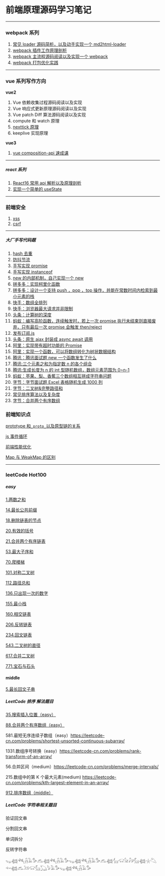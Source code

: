 # 前端原理源码学习笔记

---

### webpack 系列

1. [常见 loader 源码简析，以及动手实现一个 md2html-loader](https://github.com/6fedcom/fe-blog/tree/master/webpack/loader)
2. [webpack 插件工作原理剖析](https://github.com/6fedcom/fe-blog/tree/master/webpack/plugin)
3. [webpack 主流程源码阅读以及实现一个 webpack](https://github.com/6fedcom/fe-blog/tree/master/webpack/webpack)
4. [webpack 打包优化实践](https://github.com/6fedcom/fe-blog/tree/master/webpack/webpack%E6%80%A7%E8%83%BD%E4%BC%98%E5%8C%96)

---

### vue 系列写作方向

**vue2**

1. Vue 依赖收集过程源码阅读以及实现
2. Vue 响应式更新原理源码阅读以及实现
3. Vue patch Diff 算法源码阅读以及实现
4. compute 和 watch 原理
5. [nexttick 原理](https://juejin.cn/post/6844903911673823246)
6. keeplive 实现原理

**vue3**

1. [vue composition-api 速成课](https://github.com/6fedcom/fe-blog/tree/master/vue/@vue/composition-api.md)

---

##### react 系列

1. [React16 常用 api 解析以及原理剖析](https://github.com/6fedcom/fe-blog/tree/master/react/React16-commonly-used-API-analysis)
2. [实现一个简单的 useState](https://github.com/6fedcom/fe-blog/tree/master/react/实现一个简单的react-hook里面的useState)

---

### 前端安全

1. [xss](https://github.com/6fedcom/fe-blog/blob/master/前端安全/xss/readme.md)
2. [csrf](https://github.com/6fedcom/fe-blog/tree/master/前端安全/csrf/readme.md)

---

##### 大厂手写代码题

1. [hash 去重](https://github.com/6fedcom/fe-blog/blob/master/handwrittenCode/hash%E5%8E%BB%E9%87%8D.js)
2. [防抖节流](https://github.com/6fedcom/fe-blog/blob/master/handwrittenCode/%E9%98%B2%E6%8A%96%E8%8A%82%E6%B5%81.js)
3. [手写实现 promise](https://github.com/6fedcom/fe-blog/blob/master/handwrittenCode/Promise.js)
4. [手写实现 instanceof](https://github.com/6fedcom/fe-blog/blob/master/handwrittenCode/instanceof.js)
5. [new 的内部机制，自己实现一个 new](https://github.com/6fedcom/fe-blog/blob/master/handwrittenCode/实现new.js)
6. [拼多多：实现柯里化函数](https://github.com/6fedcom/fe-blog/blob/master/handwrittenCode/currying.js)
7. [拼多多：设计一个支持 push ，pop ，top 操作，并能在常数时间内检索到最小元素的栈](https://github.com/6fedcom/fe-blog/blob/master/leetcode/155.最小栈.md)
8. [快手：数组全排列](https://github.com/6fedcom/fe-blog/blob/master/handwrittenCode/数组全排列.js)
9. [快手：浏览器最大请求并非限制](https://github.com/6fedcom/fe-blog/blob/master/handwrittenCode/浏览器最大请求并非限制.js)
10. [头条：计算树的深度](https://github.com/6fedcom/fe-blog/blob/master/handwrittenCode/计算树的深度.js)
11. [蚂蚁：编写高阶函数，连续触发时，若上一次 promise 执行未结束则直接废弃，只有最后一次 promise 会触发 then/reject](https://github.com/6fedcom/fe-blog/blob/master/handwrittenCode/lastPromise.js)
12. [发布订阅.js](https://github.com/6fedcom/fe-blog/blob/master/handwrittenCode/发布订阅.js)
13. [头条：原生 ajax 封装成 async await 调用](https://github.com/6fedcom/fe-blog/blob/master/handwrittenCode/原生ajax封装成async-await调用.js)
14. [阿里：实现带有超时功能的 Promise](实现带有超时功能的Promise.js)
15. [阿里：实现一个函数，可以将数组转化为树状数据结构](https://github.com/6fedcom/fe-blog/blob/master/handwrittenCode/实现一个函数，可以将数组转化为树状数据结构.js)
16. [腾讯：腾讯面试题 new 一个函数发生了什么](https://github.com/6fedcom/fe-blog/blob/master/handwrittenCode/腾讯面试题new一个函数发生了什么.js)
17. [腾讯:三个元素之和为指定数 n 的各个组合](https://github.com/6fedcom/fe-blog/blob/master/handwrittenCode/腾讯面试题:三个元素之和为指定数n的各个组合.js)
18. [腾讯:生成长度为 n 的 int 型随机数组，数组元素范围为 0~n-1](https://github.com/6fedcom/fe-blog/blob/master/handwrittenCode/腾讯面试题3.js)
19. [蚂蚁：苹果、梨、香蕉三个数组相互拼成字符串问题](https://github.com/6fedcom/fe-blog/blob/master/handwrittenCode/苹果、梨、香蕉三个数组相互拼成字符串.js)
20. [字节：字节面试题 Excel 表格随机生成 1000 列](https://github.com/6fedcom/fe-blog/blob/master/handwrittenCode/字节面试题Excel表格随机生成1000列.md)
21. [字节：二叉树&完整路径和](https://github.com/6fedcom/fe-blog/blob/master/leetcode/112.路径总和.md)
22. [常见排序算法以及复杂度](https://github.com/6fedcom/fe-blog/blob/master/handwrittenCode/常见排序算法以及复杂度.md)
23. [字节：合并两个有序数组](https://github.com/6fedcom/fe-blog/blob/master/handwrittenCode/字节面试题：合并两个有序数组.md)

### 前端知识点

[prototype 和`_proto_`以及原型链的关系](https://github.com/6fedcom/fe-blog/blob/master/前端知识点/prototype和_proto_以及原型链的关系.md)

[js 事件循环]()

[前端性能优化](https://github.com/6fedcom/fe-blog/blob/master/前端知识点/前端性能优化.md)

[Map 与 WeakMap 的区别](https://github.com/6fedcom/fe-blog/blob/master/前端知识点/Map与WeakMap的区别.md)

---

### leetCode Hot100

##### easy

[1.两数之和](https://github.com/6fedcom/fe-blog/blob/master/leetcode/1.两数之和.md)

[14.最长公共前缀](https://github.com/6fedcom/fe-blog/blob/master/leetcode/14.最长公共前缀.md)

[18.删除链表的节点](https://github.com/6fedcom/fe-blog/blob/master/leetcode/18.删除链表的节点.md)

[20.有效的括号](https://github.com/6fedcom/fe-blog/blob/master/leetcode/20.有效的括号.md)

[21.合并两个有序链表](https://github.com/6fedcom/fe-blog/blob/master/leetcode/21.合并两个有序链表.md)

[53.最大子序和](https://github.com/6fedcom/fe-blog/blob/master/leetcode/53.最大子序和.md)

[70.爬楼梯](https://github.com/6fedcom/fe-blog/blob/master/leetcode/70.爬楼梯.md)

[101.对称二叉树](https://github.com/6fedcom/fe-blog/blob/master/leetcode/101.对称二叉树.md)

[112.路径总和](https://github.com/6fedcom/fe-blog/blob/master/leetcode/112.路径总和.md)

[136.只出现一次的数字](https://github.com/6fedcom/fe-blog/blob/master/leetcode/136.只出现一次的数字.md)

[155.最小栈](https://github.com/6fedcom/fe-blog/blob/master/leetcode/155.最小栈.md)

[160.相交链表](https://github.com/6fedcom/fe-blog/blob/master/leetcode/160.相交链表md)

[206.反转链表](https://github.com/6fedcom/fe-blog/blob/master/leetcode/206.反转链表.md)

[234.回文链表](https://github.com/6fedcom/fe-blog/blob/master/leetcode/234.回文链表.md)

[543.二叉树的直径](https://github.com/6fedcom/fe-blog/blob/master/leetcode/543.二叉树的直径.md)

[617.合并二叉树](https://github.com/6fedcom/fe-blog/blob/master/leetcode/617.合并二叉树.md)

[771.宝石与石头](https://github.com/6fedcom/fe-blog/blob/master/leetcode/771.宝石与石头.md)

#### middle

[5.最长回文子串](https://github.com/6fedcom/fe-blog/blob/master/leetcode/5.最长回文子串.md)

##### LeetCode 排序 解法题目

[35.搜索插入位置（easy）](https://github.com/6fedcom/fe-blog/blob/master/leetcode/35.搜索插入位置.md)

[88.合并两个有序数组（easy）](https://github.com/6fedcom/fe-blog/blob/master/leetcode/88.合并两个有序数组.md)

581.最短无序连续子数组（easy）https://leetcode-cn.com/problems/shortest-unsorted-continuous-subarray/

1331.数组序号转换（easy）https://leetcode-cn.com/problems/rank-transform-of-an-array/

56.合并区间（medium）https://leetcode-cn.com/problems/merge-intervals/

215.数组中的第 K 个最大元素(medium) https://leetcode-cn.com/problems/kth-largest-element-in-an-array/

[912.排序数组（middle）](https://github.com/6fedcom/fe-blog/blob/master/handwrittenCode/常见排序算法以及复杂度.md)

##### LeetCode 字符串相关题目

验证回文串

分割回文串

单词拆分

反转字符串

𓆌𓆉𓆈𓃻𓄿𓅜𓃹𓆉𓆈𓃻𓄿𓅜𓆌𓆉𓆈𓃻𓄿𓅜𓃹𓆉𓃲𓃟𓃠𓃗𓃵𓆉𓇼𓆡𓆜𓆉𓃹𓃡𓃟𓃵𓆏𓅦𓄿𓅜𓆌𓆉𓆈𓃻𓄿𓅜
